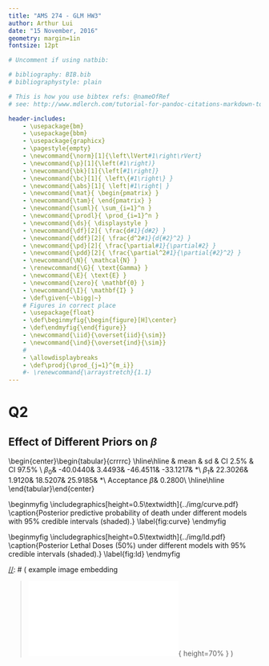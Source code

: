 ```yaml
---
title: "AMS 274 - GLM HW3"
author: Arthur Lui
date: "15 November, 2016"
geometry: margin=1in
fontsize: 12pt

# Uncomment if using natbib:

# bibliography: BIB.bib
# bibliographystyle: plain 

# This is how you use bibtex refs: @nameOfRef
# see: http://www.mdlerch.com/tutorial-for-pandoc-citations-markdown-to-latex.html)

header-includes: 
    - \usepackage{bm}
    - \usepackage{bbm}
    - \usepackage{graphicx}
    - \pagestyle{empty}
    - \newcommand{\norm}[1]{\left\lVert#1\right\rVert}
    - \newcommand{\p}[1]{\left(#1\right)}
    - \newcommand{\bk}[1]{\left[#1\right]}
    - \newcommand{\bc}[1]{ \left\{#1\right\} }
    - \newcommand{\abs}[1]{ \left|#1\right| }
    - \newcommand{\mat}{ \begin{pmatrix} }
    - \newcommand{\tam}{ \end{pmatrix} }
    - \newcommand{\suml}{ \sum_{i=1}^n }
    - \newcommand{\prodl}{ \prod_{i=1}^n }
    - \newcommand{\ds}{ \displaystyle }
    - \newcommand{\df}[2]{ \frac{d#1}{d#2} }
    - \newcommand{\ddf}[2]{ \frac{d^2#1}{d{#2}^2} }
    - \newcommand{\pd}[2]{ \frac{\partial#1}{\partial#2} }
    - \newcommand{\pdd}[2]{ \frac{\partial^2#1}{\partial{#2}^2} }
    - \newcommand{\N}{ \mathcal{N} }
    - \renewcommand{\G}{ \text{Gamma} }
    - \newcommand{\E}{ \text{E} }
    - \newcommand{\zero}{ \mathbf{0} }
    - \newcommand{\I}{ \mathbf{I} }
    - \def\given{~\bigg|~}
    # Figures in correct place
    - \usepackage{float}
    - \def\beginmyfig{\begin{figure}[H]\center}
    - \def\endmyfig{\end{figure}}
    - \newcommand{\iid}{\overset{iid}{\sim}}
    - \newcommand{\ind}{\overset{ind}{\sim}}
    # 
    - \allowdisplaybreaks
    - \def\prodj{\prod_{j=1}^{m_i}}
    #- \renewcommand{\arraystretch}{1.1}
---
```


# Q2 

## Effect of Different Priors on $\beta$



\begin{center}\begin{tabular}{crrrrc}
\hline\hline
& mean & sd & CI 2.5\% & CI 97.5\% \\
$\beta_{0}$&  -40.0440&    3.4493&  -46.4511&  -33.1217&  *\\
$\beta_{1}$&   22.3026&    1.9120&   18.5207&   25.9185&  *\\
Acceptance $\beta$&    0.2800\\
\hline\hline
\end{tabular}\end{center}

\beginmyfig
\includegraphics[height=0.5\textwidth]{../img/curve.pdf}
\caption{Posterior predictive probability of death under different models with 
         95\% credible intervals (shaded).}
\label{fig:curve}
\endmyfig

\beginmyfig
\includegraphics[height=0.5\textwidth]{../img/ld.pdf}
\caption{Posterior Lethal Doses (50\%) under different models with 95\% 
         credible intervals (shaded).}
\label{fig:ld}
\endmyfig


[//]: # (Footnotes:)

[//]: # ( example image embedding
\beginmyfig
\includegraphics[height=0.5\textwidth]{path/to/img/img.pdf}
\caption{some caption}
\label{fig:mylabel}
% reference by: \ref{fig:mylabel}
\endmyfig
)
[//]: # ( example image embedding
> ![some caption.\label{mylabel}](path/to/img/img.pdf){ height=70% }
)

[//]: # ( example two figs side-by-side
\begin{figure*}
  \begin{minipage}{.45\linewidth}
    \centering \includegraphics[height=1\textwidth]{img1.pdf}
    \caption{some caption}
    \label{fig:myLabel1}
  \end{minipage}\hfill
  \begin{minipage}{.45\linewidth}
    \centering \includegraphics[height=1\textwidth]{img2.pdf}
    \caption{some caption}
    \label{fig:myLabel2}
  \end{minipage}
\end{figure*}
)
